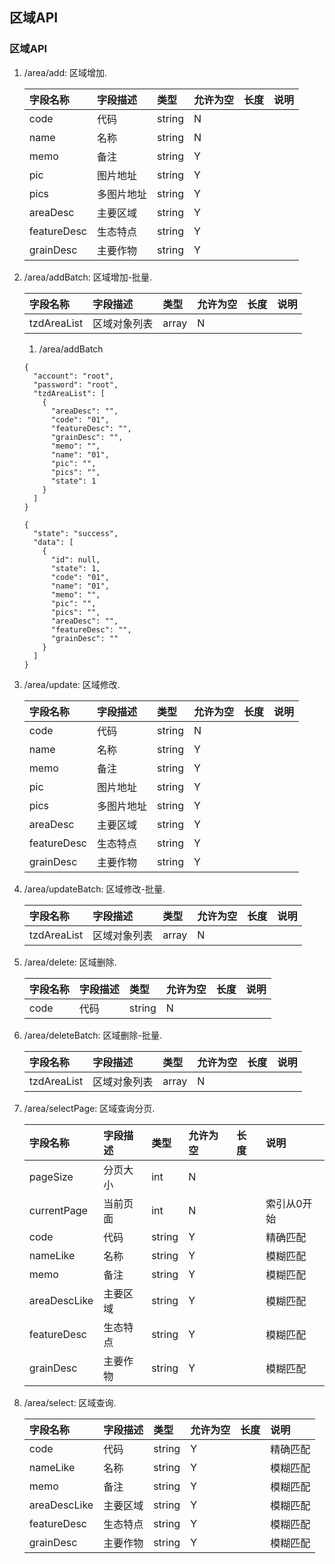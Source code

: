 ## 区域API

### <span id="area">区域API</span>
1. /area/add: 区域增加.

    | 字段名称 | 字段描述 | 类型 | 允许为空 | 长度 | 说明 |
    | :--- | :--- | :--- | :--- | :--- | :--- |
    | code | 代码 | string | N |  |  |
    | name | 名称 | string | N |  |  |
    | memo | 备注 | string | Y |  |  |
    | pic | 图片地址 | string | Y |  |  |
    | pics | 多图片地址 | string | Y |  |  |
    | areaDesc | 主要区域 | string | Y |  |  |
    | featureDesc | 生态特点 | string | Y |  |  |
    | grainDesc | 主要作物 | string | Y |  |  |
1. /area/addBatch: 区域增加-批量.

    | 字段名称 | 字段描述 | 类型 | 允许为空 | 长度 | 说明 |
    | :--- | :--- | :--- | :--- | :--- | :--- |
    | tzdAreaList | 区域对象列表 | array | N |  |  |
    1. /area/addBatch
    ```
    {
      "account": "root",
      "password": "root",
      "tzdAreaList": [
        {
          "areaDesc": "",
          "code": "01",
          "featureDesc": "",
          "grainDesc": "",
          "memo": "",
          "name": "01",
          "pic": "",
          "pics": "",
          "state": 1
        }
      ]
    }
    ```
    ```
    {
      "state": "success",
      "data": [
        {
          "id": null,
          "state": 1,
          "code": "01",
          "name": "01",
          "memo": "",
          "pic": "",
          "pics": "",
          "areaDesc": "",
          "featureDesc": "",
          "grainDesc": ""
        }
      ]
    }
    ```
1. /area/update: 区域修改.

    | 字段名称 | 字段描述 | 类型 | 允许为空 | 长度 | 说明 |
    | :--- | :--- | :--- | :--- | :--- | :--- |
    | code | 代码 | string | N |  |  |
    | name | 名称 | string | Y |  |  |
    | memo | 备注 | string | Y |  |  |
    | pic | 图片地址 | string | Y |  |  |
    | pics | 多图片地址 | string | Y |  |  |
    | areaDesc | 主要区域 | string | Y |  |  |
    | featureDesc | 生态特点 | string | Y |  |  |
    | grainDesc | 主要作物 | string | Y |  |  |
1. /area/updateBatch: 区域修改-批量.

    | 字段名称 | 字段描述 | 类型 | 允许为空 | 长度 | 说明 |
    | :--- | :--- | :--- | :--- | :--- | :--- |
    | tzdAreaList | 区域对象列表 | array | N |  |  |
1. /area/delete: 区域删除.

    | 字段名称 | 字段描述 | 类型 | 允许为空 | 长度 | 说明 |
    | :--- | :--- | :--- | :--- | :--- | :--- |
    | code | 代码 | string | N |  |  |
1. /area/deleteBatch: 区域删除-批量.

    | 字段名称 | 字段描述 | 类型 | 允许为空 | 长度 | 说明 |
    | :--- | :--- | :--- | :--- | :--- | :--- |
    | tzdAreaList | 区域对象列表 | array | N |  |  |
1. /area/selectPage: 区域查询分页.

    | 字段名称 | 字段描述 | 类型 | 允许为空 | 长度 | 说明 |
    | :--- | :--- | :--- | :--- | :--- | :--- |
    | pageSize | 分页大小 | int | N |  |  |
    | currentPage | 当前页面 | int | N |  |索引从0开始  |
    | code | 代码 | string | Y |  |精确匹配  |
    | nameLike | 名称 | string | Y |  |模糊匹配  |
    | memo | 备注 | string | Y |  |模糊匹配  |
    | areaDescLike | 主要区域 | string | Y |  |模糊匹配  |
    | featureDesc | 生态特点 | string | Y |  |模糊匹配  |
    | grainDesc | 主要作物 | string | Y |  |模糊匹配  |
1. /area/select: 区域查询.

    | 字段名称 | 字段描述 | 类型 | 允许为空 | 长度 | 说明 |
    | :--- | :--- | :--- | :--- | :--- | :--- |
    | code | 代码 | string | Y |  |精确匹配  |
    | nameLike | 名称 | string | Y |  |模糊匹配  |
    | memo | 备注 | string | Y |  |模糊匹配  |
    | areaDescLike | 主要区域 | string | Y |  |模糊匹配  |
    | featureDesc | 生态特点 | string | Y |  |模糊匹配  |
    | grainDesc | 主要作物 | string | Y |  |模糊匹配  |